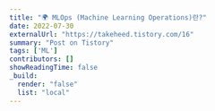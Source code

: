 ```yaml
---
title: "🌍 MLOps (Machine Learning Operations)란?"
date: 2022-07-30
externalUrl: "https://takeheed.tistory.com/16"
summary: "Post on Tistory"
tags: ['ML']
contributors: []
showReadingTime: false
_build:
  render: "false"
  list: "local"
---
```


